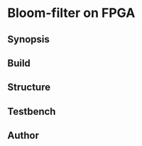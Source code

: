 Bloom-filter on FPGA
====================

Synopsis
--------

Build
-----

Structure
---------

Testbench
---------

Author
------


